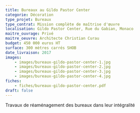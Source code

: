 ```yaml
---
title: Bureaux au Gildo Pastor Center
categorie: Décoration
type_projet: Bureaux
type_contrat: Mission complète de maîtrise d'œuvre
localisation: Gildo Pastor Center, Rue du Gabian, Monaco
maitre_ouvrage: Privé
maitre_oeuvre: Architecte Christian Curau
budget: 450 000 euros HT
surface: 300 mètres carrés SHOB
date_livraison: 2017
images:
    - images/bureaux-gildo-pastor-center-1.jpg
    - images/bureaux-gildo-pastor-center-2.jpg
    - images/bureaux-gildo-pastor-center-3.jpg
    - images/bureaux-gildo-pastor-center-4.jpg
fiches:
    - fiches/bureaux-gildo-pastor-center.pdf
draft: false
---
```

Travaux de réaménagement des bureaux dans leur intégralité
